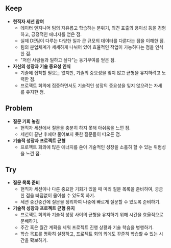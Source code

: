 ## Keep

- **현직자 세션 참여**
    - 데이터 엔지니어 팀의 자유롭고 학습하는 분위기, 의견 표출의 용이성 등을 경험하고, 긍정적인 에너지를 얻은 점.
    - 실제 DE팀이 다루는 다양한 일과 큰 규모의 데이터를 다룬다는 점을 이해한 점.
    - 팀의 분업체계가 세세하게 나뉘어 있어 효율적인 작업이 가능하다는 점을 인식한 점.
    - "저런 사람들과 일하고 싶다"는 동기부여를 얻은 점.
- **자신의 성장과 기술 중요성 인식**
    - 기술에 집착할 필요는 없지만, 기술의 중요성을 잊지 않고 균형을 유지하려고 노력한 점.
    - 프로젝트 회의에 집중하면서도 기술적인 성장의 중요성을 잊지 않으려는 자세를 유지한 점.

## Problem

- **질문 기회 놓침**
    - 현직자 세션에서 질문을 충분히 하지 못해 아쉬움을 느낀 점.
    - 세션이 끝난 후에야 물어보지 못한 질문들이 떠오른 점.
- **기술적 성장과 프로젝트 균형**
    - 프로젝트 회의에 많은 에너지를 쏟아 기술적인 성장을 소홀히 할 수 있는 위험성을 느낀 점.

## Try

- **질문 목록 준비**
    - 현직자 세션이나 다른 중요한 기회가 있을 때 미리 질문 목록을 준비하여, 궁금한 점을 빠짐없이 물어볼 수 있도록 하기.
    - 세션 중간중간에 질문을 정리하여 나중에 빠르게 질문할 수 있도록 준비하기.
- **기술적 성장과 프로젝트 균형 유지**
    - 프로젝트 회의와 기술적 성장 사이의 균형을 유지하기 위해 시간을 효율적으로 분배하기.
    - 주간 혹은 월간 계획을 세워 프로젝트 진행 상황과 기술 학습을 병행하기.
    - 학습 목표를 명확히 설정하고, 프로젝트 회의 외에도 꾸준히 학습할 수 있는 시간을 확보하기.
